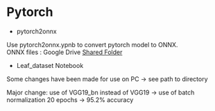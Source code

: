 # Pytorch

* pytorch2onnx  

Use pytorch2onnx.ypnb to convert pytorch model to ONNX.  
ONNX files : Google Drive [Shared Folder](https://drive.google.com/open?id=1wUgWwVYkGkXe6_noGpI24l3Pv4C3Z5RM)

* Leaf_dataset Notebook

Some changes have been made for use on PC -> see path to directory

Major change: use of VGG19_bn instead of VGG19 -> use of batch normalization
20 epochs -> 95.2% accuracy
